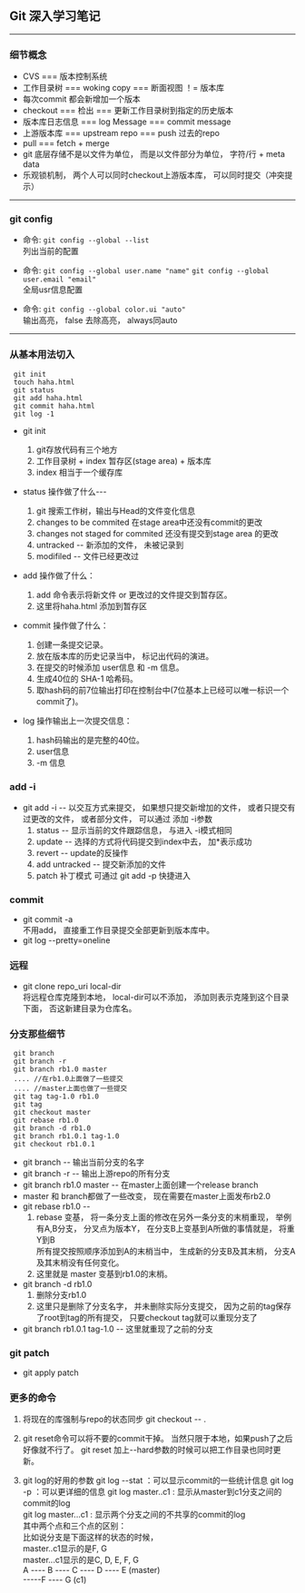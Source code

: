  ## Git 深入学习笔记
---
### 细节概念  
* CVS === 版本控制系统
* 工作目录树 === woking copy === 断面视图  ！= 版本库
* 每次commit 都会新增加一个版本
* checkout === 检出 === 更新工作目录树到指定的历史版本
* 版本库日志信息 === log Message === commit message
* 上游版本库 === upstream repo === push 过去的repo
* pull === fetch + merge
* git 底层存储不是以文件为单位， 而是以文件部分为单位， 字符/行 + meta data
* 乐观锁机制， 两个人可以同时checkout上游版本库， 可以同时提交（冲突提示）

---
### git config
* 命令: `git config --global --list`  
  列出当前的配置

* 命令: `git config --global user.name "name"`  `git config --global user.email "email"`  
  全局usr信息配置

* 命令: `git config --global color.ui "auto"`  
  输出高亮， false 去除高亮， always同auto

---
### 从基本用法切入
```  
 git init
 touch haha.html
 git status
 git add haha.html
 git commit haha.html
 git log -1 

```
 * git init  
 	1. git存放代码有三个地方
	2. 工作目录树 + index 暂存区(stage area) + 版本库
	3. index 相当于一个缓存库

 * status 操作做了什么---  
	1. git 搜索工作树，输出与Head的文件变化信息 
	2. changes to be commited 在stage area中还没有commit的更改
	3. changes not staged for commited  还没有提交到stage area 的更改
	2. untracked -- 新添加的文件， 未被记录到
	3. modifiled -- 文件已经更改过
	

 * add 操作做了什么：   
	1. add 命令表示将新文件 or 更改过的文件提交到暂存区。
	2. 这里将haha.html 添加到暂存区

 * commit 操作做了什么：  
 	1. 创建一条提交记录。
	2. 放在版本库的历史记录当中， 标记出代码的演进。
	3. 在提交的时候添加 user信息 和 -m 信息。
 	4. 生成40位的 SHA-1 哈希码。
	5. 取hash码的前7位输出打印在控制台中(7位基本上已经可以唯一标识一个commit了)。  

 * log 操作输出上一次提交信息：  
	1. hash码输出的是完整的40位。
	2. user信息
	3. -m 信息

### add -i
* git add -i -- 以交互方式来提交， 如果想只提交新增加的文件， 或者只提交有过更改的文件， 或者部分文件， 可以通过 添加 -i参数  
	1. status -- 显示当前的文件跟踪信息， 与进入 -i模式相同
	2. update -- 选择的方式将代码提交到index中去， 加*表示成功
	3. revert -- update的反操作
	4. add  untracked -- 提交新添加的文件
	5. patch 补丁模式 可通过 git add -p 快捷进入

### commit
* git commit -a  
  不用add， 直接重工作目录提交全部更新到版本库中。
* git log --pretty=oneline

### 远程

* git clone repo_uri local-dir  
  将远程仓库克隆到本地， local-dir可以不添加， 添加则表示克隆到这个目录下面， 否这新建目录为仓库名。

### 分支那些细节

```  
 git branch 
 git branch -r
 git branch rb1.0 master
 .... //在rb1.0上面做了一些提交
 .... //master上面也做了一些提交
 git tag tag-1.0 rb1.0
 git tag
 git checkout master
 git rebase rb1.0
 git branch -d rb1.0
 git branch rb1.0.1 tag-1.0
 git checkout rb1.0.1
```
 * git branch -- 输出当前分支的名字
 * git branch -r -- 输出上游repo的所有分支
 * git branch rb1.0 master -- 在master上面创建一个release branch
 * master 和 branch都做了一些改变， 现在需要在master上面发布rb2.0 
 * git rebase rb1.0 --   
	1. rebase 变基， 将一条分支上面的修改在另外一条分支的末梢重现， 举例有A,B分支， 分叉点为版本Y， 在分支B上变基到A所做的事情就是， 将重Y到B  
	   所有提交按照顺序添加到A的末梢当中， 生成新的分支B及其末梢， 分支A及其末梢没有任何变化。
	2. 这里就是 master 变基到rb1.0的末梢。
 * git branch -d rb1.0  
	1. 删除分支rb1.0
 	2. 这里只是删除了分支名字， 并未删除实际分支提交， 因为之前的tag保存了root到tag的所有提交， 只要checkout tag就可以重现分支了
 * git branch rb1.0.1 tag-1.0 -- 这里就重现了之前的分支

### git patch

* git apply patch



### 更多的命令
1. 将现在的库强制与repo的状态同步
   git checkout -- .

2. git reset命令可以将不要的commit干掉。 
    当然只限于本地，如果push了之后好像就不行了。
   git reset <COMMIT>
   加上--hard参数的时候可以把工作目录也同时更新。

3. git log的好用的参数
   git log --stat  ：可以显示commit的一些统计信息
   git log -p ：可以更详细的信息
   git log master..c1 : 显示从master到c1分支之间的commit的log  
   git log master...c1 : 显示两个分支之间的不共享的commit的log  
     其中两个点和三个点的区别：  
      比如说分支是下面这样的状态的时候，  
      master..c1显示的是F, G  
      master...c1显示的是C, D, E, F, G  
        A ---- B ---- C ---- D ---- E (master)  
                   \-----F ----  G (c1)  



  
















	




















